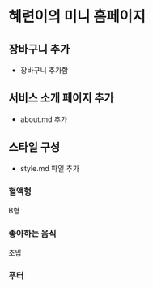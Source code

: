 # 혜련이의 미니 홈페이지

## 장바구니 추가

- 장바구니 추가함

## 서비스 소개 페이지 추가

- about.md 추가

## 스타일 구성

- style.md 파일 추가

### 혈액형

B형

### 좋아하는 음식

초밥

### 푸터
